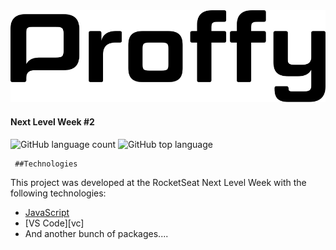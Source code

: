 <!DOCTYPE html>
<html lang="en">
<head>
    <meta charset="UTF-8">
    <meta name="viewport" content="width=device-width, initial-scale=1.0">
    
</head>
<body>
     <img src="/assets/logo.svg" alt="Proffy" />
     <h4>Next Level Week #2</h4>
     <img alt="GitHub language count" src="https://img.shields.io/github/languages/count/fredericoespeschit/proffy" /> 
     <img alt="GitHub top language" src="https://img.shields.io/github/languages/top/fredericoespeschit/proffy" />


     ##Technologies

This project was developed at the RocketSeat Next Level Week with the following technologies:

- [JavaScript](https://developer.mozilla.org/pt-BR/docs/Aprender/JavaScript)
- [VS Code][vc] 
- And another bunch of packages....
</body>
</html>